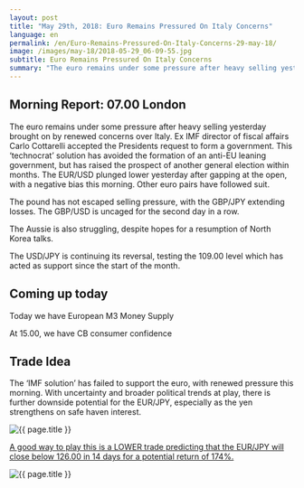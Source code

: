 ```yaml
---
layout: post
title: "May 29th, 2018: Euro Remains Pressured On Italy Concerns"
language: en
permalink: /en/Euro-Remains-Pressured-On-Italy-Concerns-29-may-18/
image: /images/may-18/2018-05-29_06-09-55.jpg
subtitle: Euro Remains Pressured On Italy Concerns
summary: "The euro remains under some pressure after heavy selling yesterday brought on by renewed concerns over Italy. Ex IMF director of fiscal affairs Carlo Cottarelli accepted the Presidents request to form a government"
---
```

## Morning Report: 07.00 London

The euro remains under some pressure after heavy selling yesterday brought on by renewed concerns over Italy. Ex IMF director of fiscal affairs Carlo Cottarelli accepted the Presidents request to form a government. This ‘technocrat’ solution has avoided the formation of an anti-EU leaning government, but has raised the prospect of another general election within months. The EUR/USD plunged lower yesterday after gapping at the open, with a negative bias this morning. Other euro pairs have followed suit. 

The pound has not escaped selling pressure, with the GBP/JPY extending losses. The GBP/USD is uncaged for the second day in a row. 

The Aussie is also struggling, despite hopes for a resumption of North Korea talks. 

The USD/JPY is continuing its reversal, testing the 109.00 level which has acted as support since the start of the month. 

## Coming up today

Today we have European M3 Money Supply

At 15.00, we have CB consumer confidence

## Trade Idea

The ‘IMF solution’ has failed to support the euro, with renewed pressure this morning. With uncertainty and broader political trends at play, there is further downside potential for the EUR/JPY, especially as the yen strengthens on safe haven interest.

<img class="post-image" src="{{ site.url }}/images/may-18/2018-05-29_06-09-55.jpg" alt="{{ page.title }}" title="{{ page.title }}">

<a href="%LINK%%?currency=GBP&market=forex&underlying=frxEURJPY&formname=higherlower&duration_amount=14&duration_units=d&amount=10&amount_type=payout&expiry_type=duration&barrier=126.00" target="_blank" rel="noopener noreferrer nofollow">A good way to play this is a LOWER trade predicting that the EUR/JPY will close below 126.00 in 14 days for a potential return of 174%.</a>

<img class="post-image" src="{{ site.url }}/images/may-18/2018-05-29_06-12-37.jpg" alt="{{ page.title }}" title="{{ page.title }}">
